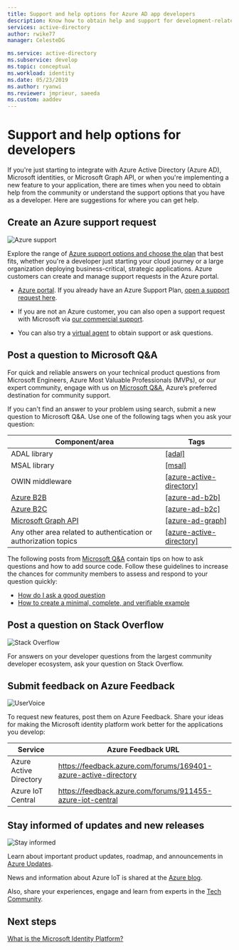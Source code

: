 ```yaml
---
title: Support and help options for Azure AD app developers
description: Know how to obtain help and support for development-related questions and problems when creating application that integrate with Microsoft identities (Azure Active Directory and Microsoft account)
services: active-directory
author: rwike77
manager: CelesteDG

ms.service: active-directory
ms.subservice: develop
ms.topic: conceptual
ms.workload: identity
ms.date: 05/23/2019
ms.author: ryanwi
ms.reviewer: jmprieur, saeeda
ms.custom: aaddev
---
```


# Support and help options for developers

If you're just starting to integrate with Azure Active Directory (Azure AD), Microsoft identities, or Microsoft Graph API, or when you're implementing a new feature to your application, there are times when you need to obtain help from the community or understand the support options that you have as a developer. Here are suggestions for where you can get help.

## Create an Azure support request

<div class='icon is-large'>
    <img alt='Azure support' src='https://docs.microsoft.com/media/logos/logo_azure.svg'>
</div>

Explore the range of [Azure support options and choose the plan](https://azure.microsoft.com/support/plans) that best fits, whether you're a developer just starting your cloud journey or a large organization deploying business-critical, strategic applications. Azure customers can create and manage support requests in the Azure portal.

- [Azure portal](https://ms.portal.azure.com/#blade/Microsoft_Azure_Support/HelpAndSupportBlade/overview). If you already have an Azure Support Plan, [open a support request here](https://portal.azure.com/#blade/Microsoft_Azure_Support/HelpAndSupportBlade/newsupportrequest).

- If you are not an Azure customer, you can also open a support request with Microsoft via [our commercial support](https://support.serviceshub.microsoft.com/supportforbusiness).

- You can also try a [virtual agent](https://support.microsoft.com/contactus/?ws=support) to obtain support or ask questions.

## Post a question to Microsoft Q&A

For quick and reliable answers on your technical product questions from Microsoft Engineers, Azure Most Valuable Professionals (MVPs), or our expert community, engage with us on [Microsoft Q&A](/answers/products/azure), Azure’s preferred destination for community support. 

If you can't find an answer to your problem using search, submit a new question to Microsoft Q&A. Use one of the following tags when you ask your question:

|Component/area  | Tags |
|---------|---------|
| ADAL library | [[adal]](https://docs.microsoft.com/answers/topics/azure-ad-adal-deprecation.html) |
| MSAL library     | [[msal]](https://docs.microsoft.com/answers/topics/azure-ad-msal.html) |
| OWIN middleware  | [[azure-active-directory]](https://docs.microsoft.com/answers/topics/azure-active-directory.html) |
| [Azure B2B](../external-identities/what-is-b2b.md)  | [[azure-ad-b2b]](https://docs.microsoft.com/answers/topics/azure-ad-b2b.html) |
| [Azure B2C](https://azure.microsoft.com/services/active-directory-b2c/)  | [[azure-ad-b2c]](https://docs.microsoft.com/answers/topics/azure-ad-b2c.html) |
| [Microsoft Graph API](https://developer.microsoft.com/graph/) | [[azure-ad-graph]](https://docs.microsoft.com/answers/topics/azure-ad-graph.html) |
| Any other area related to authentication or authorization topics | [[azure-active-directory]](https://docs.microsoft.com/answers/topics/azure-active-directory.html) |

The following posts from [Microsoft Q&A](https://docs.microsoft.com/answers/products/) contain tips on how to ask questions and how to add source code. Follow these guidelines to increase the chances for community members to assess and respond to your question quickly:

* [How do I ask a good question](https://docs.microsoft.com/answers/articles/24951/how-to-write-a-quality-question.html)
* [How to create a minimal, complete, and verifiable example](https://docs.microsoft.com/answers/articles/24907/how-to-write-a-quality-answer.html)

## Post a question on Stack Overflow

<div class='icon is-large'>
    <img alt='Stack Overflow' src='https://docs.microsoft.com/media/logos/logo_stackoverflow.svg'>
</div>

For answers on your developer questions from the largest community developer ecosystem, ask your question on Stack Overflow.

## Submit feedback on Azure Feedback

<div class='icon is-large'>
    <img alt='UserVoice' src='https://docs.microsoft.com/media/logos/logo-uservoice.svg'>
</div>

To request new features, post them on Azure Feedback. Share your ideas for making the Microsoft identity platform work better for the applications you develop:

| Service                       | Azure Feedback URL |
|-------------------------------|---------------|
| Azure Active Directory | https://feedback.azure.com/forums/169401-azure-active-directory |
| Azure IoT Central             | https://feedback.azure.com/forums/911455-azure-iot-central |


## Stay informed of updates and new releases

<div class='icon is-large'>
    <img alt='Stay informed' src='https://docs.microsoft.com/media/common/i_blog.svg'>
</div>

Learn about important product updates, roadmap, and announcements in [Azure Updates](https://azure.microsoft.com/en-us/updates/?category=identity).

News and information about Azure IoT is shared at the [Azure blog](https://azure.microsoft.com/blog).

Also, share your experiences, engage and learn from experts in the [Tech Community](https://techcommunity.microsoft.com/).


## Next steps

[What is the Microsoft Identity Platform?](v2-overview.md)